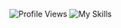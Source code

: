![Profile Views](https://komarev.com/ghpvc/?username=yourusername&color=blue)
![My Skills](https://skillicons.dev/icons?i=python,powerbi,excel,tableau,mysql)

